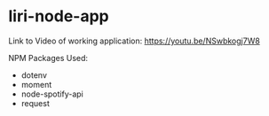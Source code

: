 # liri-node-app

Link to Video of working application: https://youtu.be/NSwbkogj7W8

NPM Packages Used:
 - dotenv
 - moment
 - node-spotify-api
 - request
